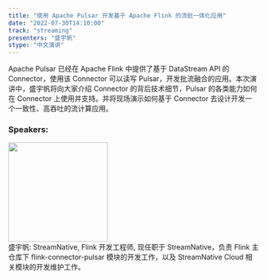 ```yaml
---
title: "使用 Apache Pulsar 开发基于 Apache Flink 的流批一体化应用"
date: "2022-07-30T14:10:00"
track: "streaming"
presenters: "盛宇帆"
stype: "中文演讲"
---
```

Apache Pulsar 已经在 Apache Flink 中提供了基于 DataStream API 的 Connector，使用该 Connector 可以读写 Pulsar，开发批流融合的应用。本次演讲中，盛宇帆将向大家介绍 Connector 的背后技术细节，Pulsar 的各类能力如何在 Connector 上使用并支持。并将现场演示如何基于 Connector 去设计开发一个一致性、高吞吐的流计算应用。
 ### Speakers: 
 <img src="images/speaker/1253.png" width="200" /><br>盛宇帆: StreamNative, Flink 开发工程师, 现任职于 StreamNative，负责 Flink 主仓库下 flink-connector-pulsar 模块的开发工作，以及 StreamNative Cloud 相关模块的开发维护工作。

 